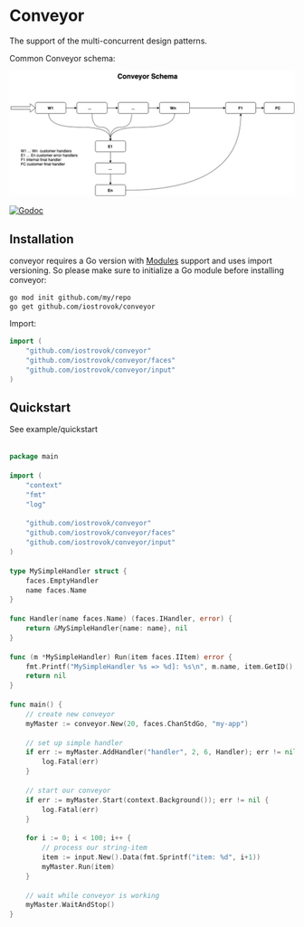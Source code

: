 # Conveyor

The support of the multi-concurrent design patterns.

Common Conveyor schema:

![alt text](https://github.com/iostrovok/conveyor/blob/master/images/conveyor_schema.jpg?raw=true "Common Conveyor Schema")

[![Godoc](http://img.shields.io/badge/godoc-reference-blue.svg?style=flat)](docs/conveyor/index.html)


## Installation

conveyor requires a Go version with [Modules](https://github.com/golang/go/wiki/Modules) support and
uses import versioning. So please make sure to initialize a Go module before installing conveyor:

```shell
go mod init github.com/my/repo
go get github.com/iostrovok/conveyor
```

Import:

```go
import (
	"github.com/iostrovok/conveyor"
	"github.com/iostrovok/conveyor/faces"
	"github.com/iostrovok/conveyor/input"
)
```

## Quickstart

See example/quickstart

```go

package main

import (
	"context"
	"fmt"
	"log"

	"github.com/iostrovok/conveyor"
	"github.com/iostrovok/conveyor/faces"
	"github.com/iostrovok/conveyor/input"
)

type MySimpleHandler struct {
	faces.EmptyHandler
	name faces.Name
}

func Handler(name faces.Name) (faces.IHandler, error) {
	return &MySimpleHandler{name: name}, nil
}

func (m *MySimpleHandler) Run(item faces.IItem) error {
	fmt.Printf("MySimpleHandler %s => %d]: %s\n", m.name, item.GetID(), item.Get().(string))
	return nil
}

func main() {
	// create new conveyor
	myMaster := conveyor.New(20, faces.ChanStdGo, "my-app")

	// set up simple handler
	if err := myMaster.AddHandler("handler", 2, 6, Handler); err != nil {
		log.Fatal(err)
	}

	// start our conveyor
	if err := myMaster.Start(context.Background()); err != nil {
		log.Fatal(err)
	}

	for i := 0; i < 100; i++ {
        // process our string-item
		item := input.New().Data(fmt.Sprintf("item: %d", i+1))
		myMaster.Run(item)
	}

	// wait while conveyor is working
	myMaster.WaitAndStop()
}

```
